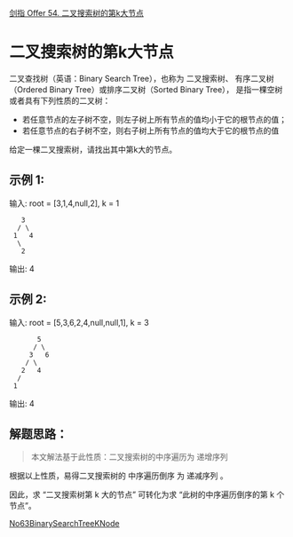 
[剑指 Offer 54. 二叉搜索树的第k大节点](https://leetcode-cn.com/problems/er-cha-sou-suo-shu-de-di-kda-jie-dian-lcof)

# 二叉搜索树的第k大节点

二叉查找树（英语：Binary Search Tree），也称为 二叉搜索树、
有序二叉树（Ordered Binary Tree）或排序二叉树（Sorted Binary Tree），
是指一棵空树或者具有下列性质的二叉树：

- 若任意节点的左子树不空，则左子树上所有节点的值均小于它的根节点的值；
- 若任意节点的右子树不空，则右子树上所有节点的值均大于它的根节点的值

 
给定一棵二叉搜索树，请找出其中第k大的节点。


## 示例 1:

输入: root = [3,1,4,null,2], k = 1
```
   3
  / \
 1   4
  \
   2
```
输出: 4

## 示例 2:

输入: root = [5,3,6,2,4,null,null,1], k = 3
```
       5
      / \
     3   6
    / \
   2   4
  /
 1
```
输出: 4

## 解题思路：

> 本文解法基于此性质：二叉搜索树的中序遍历为 递增序列 

根据以上性质，易得二叉搜索树的 中序遍历倒序 为 递减序列 。

因此，求 “二叉搜索树第 k 大的节点” 可转化为求 “此树的中序遍历倒序的第 k 个节点”。

[No63BinarySearchTreeKNode](/algorithms-java-example/src/main/java/space.mamba/coding/interviews/No63BinarySearchTreeKNode.java)
